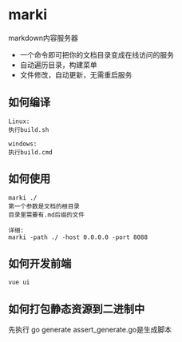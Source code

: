 # marki

markdown内容服务器

- 一个命令即可把你的文档目录变成在线访问的服务
- 自动遍历目录，构建菜单
- 文件修改，自动更新，无需重启服务

## 如何编译
```
Linux:
执行build.sh

windows:
执行build.cmd
```

## 如何使用
```shell script
marki ./
第一个参数是文档的根目录
目录里需要有.md后缀的文件

详细:
marki -path ./ -host 0.0.0.0 -port 8088

```


## 如何开发前端
```shell script
vue ui
```

## 如何打包静态资源到二进制中
先执行 go generate
assert_generate.go是生成脚本